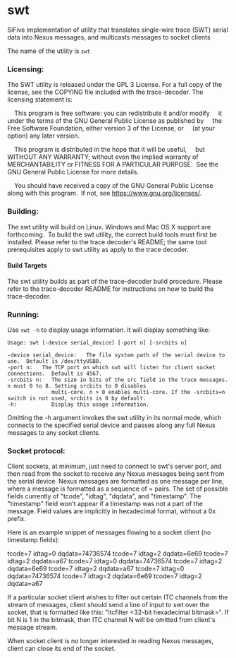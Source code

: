 # swt
SiFive implementation of utility that translates single-wire trace (SWT) serial data into Nexus messages, and multicasts messages to socket clients

The name of the utility is `swt`

### Licensing:

The SWT utility is released under the GPL 3 License. For a full copy of the license, see the COPYING file included with the trace-decoder. The licensing statement is:

    This program is free software: you can redistribute it and/or modify
    it under the terms of the GNU General Public License as published by
    the Free Software Foundation, either version 3 of the License, or
    (at your option) any later version.

    This program is distributed in the hope that it will be useful,
    but WITHOUT ANY WARRANTY; without even the implied warranty of
    MERCHANTABILITY or FITNESS FOR A PARTICULAR PURPOSE.  See the
    GNU General Public License for more details.

    You should have received a copy of the GNU General Public License
    along with this program.  If not, see <https://www.gnu.org/licenses/>.


### Building:

The swt utility will build on Linux.  Windows and Mac OS X support are forthcoming.  To build the swt utility, the correct build tools must first be installed. Please refer to the trace decoder's README; the same tool prerequisites apply to swt utility as apply to the trace decoder.

#### Build Targets

The swt utility builds as part of the trace-decoder build procedure.  Please refer to the trace-decoder README for instructions on how to build the trace-decoder.

### Running:

Use `swt -h` to display usage information. It will display something like:

```
Usage: swt [-device serial_device] [-port n] [-srcbits n]

-device serial_device:   The file system path of the serial device to use.  Default is /dev/ttyUSB0.
-port n:   The TCP port on which swt will listen for client socket connections.  Default is 4567.
-srcbits n:   The size in bits of the src field in the trace messages. n must 0 to 8. Setting srcbits to 0 disables
              multi-core. n > 0 enables multi-core. If the -srcbits=n switch is not used, srcbits is 0 by default.
-h:           Display this usage information.
```

Omitting the -h argument invokes the swt utility in its normal mode, which connects to the specified serial device and passes along any full Nexus messages to
any socket clients.

### Socket protocol:

Client sockets, at minimum, just need to connect to swt's server port, and then read from the socket to receive any Nexus messages being sent from the serial device.
Nexus messages are formatted as one message per line, where a message is formatted as a sequence of <field>=<value> pairs.  The set of possible fields currently of "tcode", "idtag", "dqdata", and "timestamp".  The "timestamp" field won't appear if a timestamp was not a part of the message.  Field values are implicitly in hexadecimal format, without a 0x prefix.

Here is an example snippet of messages flowing to a socket client (no timestamp fields):

tcode=7 idtag=0 dqdata=74736574
tcode=7 idtag=2 dqdata=6e69
tcode=7 idtag=2 dqdata=a67
tcode=7 idtag=0 dqdata=74736574
tcode=7 idtag=2 dqdata=6e69
tcode=7 idtag=2 dqdata=a67
tcode=7 idtag=0 dqdata=74736574
tcode=7 idtag=2 dqdata=6e69
tcode=7 idtag=2 dqdata=a67


If a particular socket client wishes to filter out certain ITC channels from the stream of messages, client should send a line of input to swt over the socket, that is formatted like this: "itcfilter <32-bit hexadecimal bitmask>".  If bit N is 1 in the bitmask, then ITC channel N will be omitted from client's message stream.

When socket client is no longer interested in reading Nexus messages, client can close its end of the socket.
